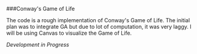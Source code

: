 ###Conway's Game of Life 

The code is a rough implementation of Conway's Game of Life. The initial plan was to integrate GA but due to lot of computation, it was very laggy. I will be using Canvas to visualize the Game of Life.

*Development in Progress*